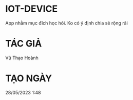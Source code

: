# IOT-DEVICE

App nhằm mục đích học hỏi. Ko có ý định chia sẻ rộng rãi

# TÁC GIẢ
Vũ Thạo Hoành

# TẠO NGÀY
28/05/2023
1:48
